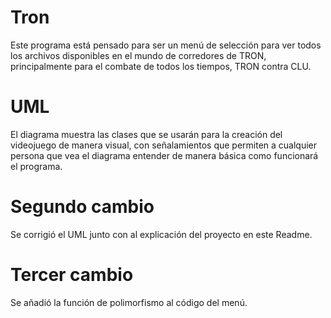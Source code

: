 # Tron
Este programa está pensado para ser un menú de selección para ver todos los archivos disponibles en el mundo de corredores de TRON, principalmente para el combate de todos los tiempos, TRON contra CLU.

# UML
El diagrama muestra las clases que se usarán para la creación del videojuego de manera visual, con señalamientos que permiten a cualquier persona que vea el diagrama entender de manera básica como funcionará el programa.


# Segundo cambio
Se corrigió el UML junto con al explicación del proyecto en este Readme.

# Tercer cambio
Se añadió la función de polimorfismo al código del menú.
